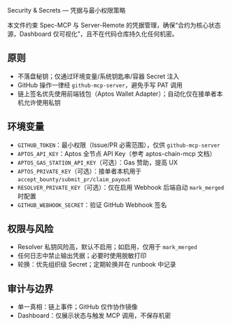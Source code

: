 Security & Secrets — 凭据与最小权限策略

本文件约束 Spec-MCP 与 Server-Remote 的凭据管理，确保“合约为核心状态源，Dashboard 仅可视化”，且不在代码仓库持久化任何机密。

## 原则
- 不落盘秘钥；仅通过环境变量/系统钥匙串/容器 Secret 注入
- GitHub 操作一律经 `github-mcp-server`，避免手写 PAT 调用
- 链上签名优先使用前端钱包（Aptos Wallet Adapter）；自动化仅在接单者本机允许使用私钥

## 环境变量
- `GITHUB_TOKEN`：最小权限（Issue/PR 必需范围），仅供 `github-mcp-server`
- `APTOS_API_KEY`：Aptos 全节点 API Key（参考 aptos-chain-mcp 文档）
- `APTOS_GAS_STATION_API_KEY`（可选）：Gas 赞助，提高 UX
- `APTOS_PRIVATE_KEY`（可选）：接单者本机用于 `accept_bounty/submit_pr/claim_payout`
- `RESOLVER_PRIVATE_KEY`（可选）：仅在启用 Webhook 后端自动 `mark_merged` 时配置
- `GITHUB_WEBHOOK_SECRET`：验证 GitHub Webhook 签名

## 权限与风险
- Resolver 私钥风险高，默认不启用；如启用，仅用于 `mark_merged`
- 任何日志中禁止输出凭据；必要时使用脱敏打印
- 轮换：优先组织级 Secret；定期轮换并在 runbook 中记录

## 审计与边界
- 单一真相：链上事件；GitHub 仅作协作镜像
- Dashboard：仅展示状态与触发 MCP 调用，不保存机密

